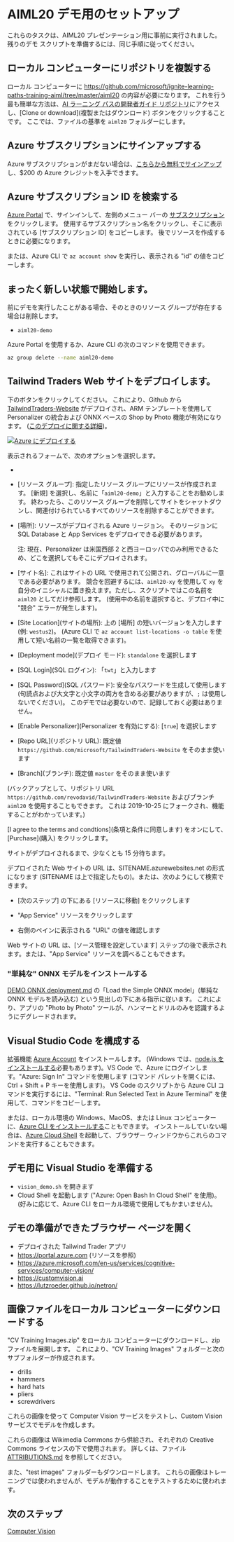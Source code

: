# <a name="setup-for-aiml20-demos"></a>AIML20 デモ用のセットアップ

これらのタスクは、AIML20 プレゼンテーション用に事前に実行されました。 残りのデモ スクリプトを準備するには、同じ手順に従ってください。

## <a name="clone-the-repository-to-your-local-machine"></a>ローカル コンピューターにリポジトリを複製する

ローカル コンピューターに https://github.com/microsoft/ignite-learning-paths-training-aiml/tree/master/aiml20 の内容が必要になります。 これを行う最も簡単な方法は、[AI ラーニング パスの開発者ガイド リポジトリ](https://github.com/microsoft/ignite-learning-paths-training-aiml)にアクセスし、[Clone or download]\(複製またはダウンロード\) ボタンをクリックすることです。 ここでは、ファイルの基準を `aiml20` フォルダーにします。

## <a name="sign-up-for-an-azure-subscription"></a>Azure サブスクリプションにサインアップする

Azure サブスクリプションがまだない場合は、[こちらから無料でサインアップ](https://azure.microsoft.com/free/?WT.mc_id=msignitethetour2019-github-aiml20)し、$200 の Azure クレジットを入手できます。 

## <a name="find-your-azure-subcription-id"></a>Azure サブスクリプション ID を検索する

[Azure Portal](https://portal.azure.com) で、サインインして、左側のメニュー バーの [サブスクリプション] をクリックします。 使用するサブスクリプション名をクリックし、そこに表示されている [サブスクリプション ID] をコピーします。 後でリソースを作成するときに必要になります。

または、Azure CLI で `az account show` を実行し、表示される "id" の値をコピーします。

## <a name="start-fresh"></a>まったく新しい状態で開始します。

 前にデモを実行したことがある場合、そのときのリソース グループが存在する場合は削除します。
 
 - `aiml20-demo`

 Azure Portal を使用するか、Azure CLI の次のコマンドを使用できます。

 ```sh
 az group delete --name aiml20-demo
 ```

## <a name="deploy-the-tailwind-traders-website"></a>Tailwind Traders Web サイトをデプロイします。

下のボタンをクリックしてください。 これにより、Github から [TailwindTraders-Website](https://github.com/Microsoft/TailwindTraders-Website) がデプロイされ、ARM テンプレートを使用して Personalizer の統合および ONNX ベースの Shop by Photo 機能が有効になります。 ([このデプロイに関する詳細](https://github.com/microsoft/TailwindTraders-Website/blob/master/Source/Tailwind.Traders.Web/Standalone/README.md))。

[![Azure にデプロイする](https://azuredeploy.net/deploybutton.svg)](https://portal.azure.com/?feature.customportal=false#create/Microsoft.Template/uri/https%3A%2F%2Fraw.githubusercontent.com%2FMicrosoft%2FTailwindTraders-Website%2Fmaster%2Fazuredeploy.json)

表示されるフォームで、次のオプションを選択します。

* [サブスクリプション]: リソースをデプロイするサブスクリプションを選択します。

* [リソース グループ]: 指定したリソース グループにリソースが作成されます。
  [新規] を選択し、名前に「`aiml20-demo`」と入力することをお勧めします。 終わったら、このリソース グループを削除してサイトをシャットダウンし、関連付けられているすべてのリソースを削除することができます。

* [場所]: リソースがデプロイされる Azure リージョン。 そのリージョンに SQL Database と App Services をデプロイできる必要があります。 

  注: 現在、Personalizer は米国西部 2 と西ヨーロッパでのみ利用できるため、どこを選択してもそこにデプロイされます。

* [サイト名]: これはサイトの URL で使用されて公開され、グローバルに一意である必要があります。 競合を回避するには、`aiml20-xy` を使用して `xy` を自分のイニシャルに置き換えます。ただし、スクリプトではこの名前を `aiml20` としてだけ参照します。 (使用中の名前を選択すると、デプロイ中に "競合" エラーが発生します)。

* [Site Location]\(サイトの場所\): 上の [場所] の短いバージョンを入力します (例: `westus2`)。
  (Azure CLI で `az account
  list-locations -o table` を使用して短い名前の一覧を取得できます)。

* [Deployment mode]\(デプロイ モード\): `standalone` を選択します

* [SQL Login]\(SQL ログイン\): 「`twt`」と入力します

* [SQL Password]\(SQL パスワード\): 安全なパスワードを生成して使用します (句読点および大文字と小文字の両方を含める必要がありますが、`;` は使用しないでください)。 このデモでは必要ないので、記録しておく必要はありません。

* [Enable Personalizer]\(Personalizer を有効にする\): [`true`] を選択します

* [Repo URL]\(リポジトリ URL\): 既定値 `https://github.com/microsoft/TailwindTraders-Website` をそのまま使います

* [Branch]\(ブランチ\): 既定値 `master` をそのまま使います

(バックアップとして、リポジトリ URL `https://github.com/revodavid/TailwindTraders-Website` およびブランチ `aiml20` を使用することもできます。
これは 2019-10-25 にフォークされ、機能することがわかっています。)

[I agree to the terms and condtions]\(条項と条件に同意します\) をオンにして、[Purchase]\(購入\) をクリックします。

サイトがデプロイされるまで、少なくとも 15 分待ちます。 

デプロイされた Web サイトの URL は、SITENAME.azurewebsites.net の形式になります (SITENAME は上で指定したもの)。または、次のようにして検索できます。

* [次のステップ] の下にある [リソースに移動] をクリックします

* "App Service" リソースをクリックします

* 右側のペインに表示される "URL" の値を確認します

Web サイトの URL は、[ソース管理を設定しています] ステップの後で表示されます。または、"App Service" リソースを調べることもできます。

### <a name="install-the-simple-onnx-model"></a>"単純な" ONNX モデルをインストールする

[DEMO ONNX deployment.md](DEMO%20ONNX%20deployment.md#load-the-simple-onnx-model) の「Load the Simple ONNX model」(単純な ONNX モデルを読み込む) という見出しの下にある指示に従います。 これにより、アプリの "Photo by Photo" ツールが、ハンマーとドリルのみを認識するようにデグレードされます。

## <a name="configure-visual-studio-code"></a>Visual Studio Code を構成する

拡張機能 [Azure Account](https://marketplace.visualstudio.com/items?itemName=ms-vscode.azure-account) をインストールします。
(Windows では、[node.js をインストールする](https://nodejs.org/)必要もあります)。VS Code で、Azure にログインします。"Azure: Sign In" コマンドを使用します (コマンド パレットを開くには、Ctrl + Shift + P キーを使用します)。 VS Code のスクリプトから Azure CLI コマンドを実行するには、"Terminal: Run Selected Text in Azure Terminal" を使用して、コマンドをコピーします。

または、ローカル環境の Windows、MacOS、または Linux コンピューターに、[Azure CLI をインストールする](https://docs.microsoft.com/en-us/cli/azure/install-azure-cli?view=azure-cli-latest&WT.mc_id=https://docs.microsoft.com/cli/azure/install-azure-cli?view=azure-cli-latest&WT.mc_id=msignitethetour2019-github-aiml20)こともできます。 インストールしていない場合は、[Azure Cloud Shell](https://docs.microsoft.com/en-us/azure/cloud-shell/overview?WT.mc_id=msignitethetour2019-github-aiml20) を起動して、ブラウザー ウィンドウからこれらのコマンドを実行することもできます。 

## <a name="prepare-visual-studio-for-demo"></a>デモ用に Visual Studio を準備する

- `vision_demo.sh` を開きます
- Cloud Shell を起動します ("Azure: Open Bash In Cloud Shell" を使用)。 (好みに応じて、Azure CLI をローカル環境で使用してもかまいません)。   

## <a name="open-browser-pages-ready-to-demo"></a>デモの準備ができたブラウザー ページを開く

* デプロイされた Tailwind Trader アプリ  
* https://portal.azure.com (リソースを参照)  
* https://azure.microsoft.com/en-us/services/cognitive-services/computer-vision/
* https://customvision.ai
* https://lutzroeder.github.io/netron/

## <a name="download-image-files-to-local-machine"></a>画像ファイルをローカル コンピューターにダウンロードする

"CV Training Images.zip" をローカル コンピューターにダウンロードし、zip ファイルを展開します。 これにより、"CV Training Images" フォルダーと次のサブフォルダーが作成されます。

* drills
* hammers
* hard hats
* pliers
* screwdrivers

これらの画像を使って Computer Vision サービスをテストし、Custom Vision サービスでモデルを作成します。

これらの画像は Wikimedia Commons から供給され、それぞれの Creative Commons ライセンスの下で使用されます。 詳しくは、ファイル [ATTRIBUTIONS.md](Attributions.md) を参照してください。

また、"test images" フォルダーもダウンロードします。 これらの画像はトレーニングでは使われませんが、モデルが動作することをテストするために使われます。

## <a name="next-step"></a>次のステップ

[Computer Vision](DEMO%20Computer%20Vision.md)